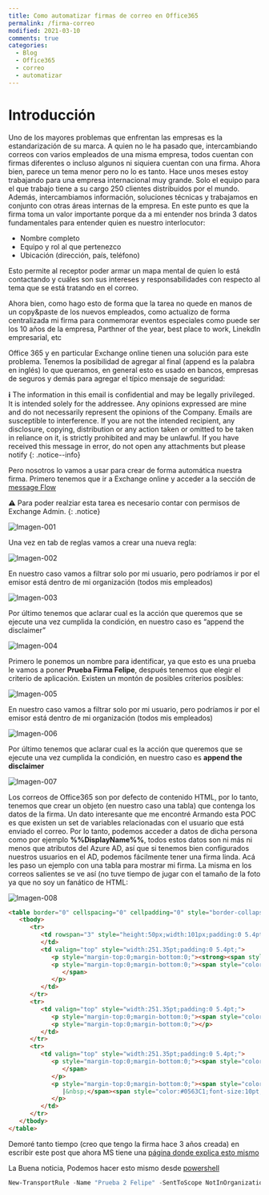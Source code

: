 ```yaml
---
title: Como automatizar firmas de correo en Office365
permalink: /firma-correo
modified: 2021-03-10
comments: true
categories:
  - Blog
  - Office365
  - correo
  - automatizar
---
```



# Introducción

Uno de los mayores problemas que enfrentan las empresas es la estandarización de su marca. A quien no le ha pasado que, intercambiando correos con varios empleados de una misma empresa, todos cuentan con firmas diferentes o incluso algunos ni siquiera cuentan con una firma. Ahora bien, parece un tema menor pero no lo es tanto. Hace unos meses estoy trabajando para una empresa internacional muy grande. Solo el equipo para el que trabajo tiene a su cargo 250 clientes distribuidos por el mundo. Además, intercambiamos información, soluciones técnicas y trabajamos en conjunto con otras áreas internas de la empresa. En este punto es que la firma toma un valor importante porque da a mi entender nos brinda 3 datos fundamentales para entender quien es nuestro interlocutor:
* Nombre completo
* Equipo y rol al que pertenezco
* Ubicación (dirección, país, teléfono)

Esto permite al receptor poder armar un mapa mental de quien lo está contactando y cuáles son sus intereses y responsabilidades con respecto al tema que se está tratando en el correo.

Ahora bien, como hago esto de forma que la tarea no quede en manos de un copy&paste de los nuevos empleados, como actualizo de forma centralizada mi firma para conmemorar eventos especiales como puede ser los 10 años de la empresa, Parthner of the year, best place to work, LinekdIn empresarial, etc

Office 365 y en particular Exchange online tienen una solución para este problema. Tenemos la posibilidad de agregar al final (append es la palabra en inglés) lo que queramos, en general esto es usado en bancos, empresas de seguros y demás para agregar el típico mensaje de seguridad:

**:information_source:** The information in this email is confidential and may be legally privileged. It is intended solely for the addressee. Any opinions expressed are mine and do not necessarily represent the opinions of the Company. Emails are susceptible to interference. If you are not the intended recipient, any disclosure, copying, distribution or any action taken or omitted to be taken in reliance on it, is strictly prohibited and may be unlawful. If you have received this message in error, do not open any attachments but please notify
{: .notice--info}

Pero nosotros lo vamos a usar para crear de forma automática nuestra firma. Primero tenemos que ir a Exchange online y acceder a la sección de [message Flow](https://outlook.office365.com/ecp/?rfr=Admin_o365&exsvurl=1&mkt=en-US)

**⚠️** Para poder realziar esta tarea es necesario contar con permisos de Exchange Admin.
{: .notice}

![Imagen-001](/assets/images/2021-03/001.png)

Una vez en tab de reglas vamos a crear una nueva regla:

![Imagen-002](/assets/images/2021-03/002.png)

En nuestro caso vamos a filtrar solo por mi usuario, pero podríamos ir por el emisor está dentro de mi organización (todos mis empleados)


![Imagen-003](/assets/images/2021-03/003.png)


Por último tenemos que aclarar cual es la acción que queremos que se ejecute una vez cumplida la condición, en nuestro caso es “append the disclaimer”

![Imagen-004](/assets/images/2021-03/004.png)

Primero le ponemos un nombre para identificar, ya que esto es una prueba le vamos a poner **Prueba Firma Felipe**, después tenemos que elegir el criterio de aplicación. Existen un montón de posibles criterios posibles:

![Imagen-005](/assets/images/2021-03/005.png)

En nuestro caso vamos a filtrar solo por mi usuario, pero podríamos ir por el emisor está dentro de mi organización (todos mis empleados)

![Imagen-006](/assets/images/2021-03/006.png)

Por último tenemos que aclarar cual es la acción que queremos que se ejecute una vez cumplida la condición, en nuestro caso es **append the disclaimer**

![Imagen-007](/assets/images/2021-03/007.png)

Los correos de Office365 son por defecto de contenido HTML, por lo tanto, tenemos que crear un objeto (en nuestro caso una tabla) que contenga los datos de la firma. Un dato interesante que me encontré Armando esta POC es que existen un set de variables relacionadas con el usuario que está enviado el correo. Por lo tanto, podemos acceder a datos de dicha persona como por ejemplo **%%DisplayName%%**, todos estos datos son ni más ni menos que atributos del Azure AD, así que si tenemos bien configurados nuestros usuarios en el AD, podemos fácilmente tener una firma linda. Acá les paso un ejemplo con una tabla para mostrar mi firma. La misma en los correos salientes se ve así (no tuve tiempo de jugar con el tamaño de la foto ya que no soy un fanático de HTML:

![Imagen-008](/assets/images/2021-03/008.png)


```html
<table border="0" cellspacing="0" cellpadding="0" style="border-collapse:collapse;margin-left:5.4pt;">
   <tbody>
      <tr>
         <td rowspan="3" style="height:50px;width:101px;padding:0 5.4pt;"><img data-imagetype="External" src="https://yetanotherbloginthehood.files.wordpress.com/2019/10/firma.jpg" height=97 width=313 alt="https://yetanotherbloginthehood.files.wordpress.com/2019/10/firma.jpg"><br>
         </td>
         <td valign="top" style="width:251.35pt;padding:0 5.4pt;">
            <p style="margin-top:0;margin-bottom:0;"><strong><span style="color:#1F497D;">%%DisplayName%%</span></strong></p>
            <p style="margin-top:0;margin-bottom:0;"><span style="color:#1F497D;"><span style="color: rgb(31, 73, 125); font-size: 10pt; font-family: Calibri, Arial, Helvetica, sans-serif, serif, EmojiFont; text-align: center;">%%Title%%</span><br>
               </span>
            </p>
         </td>
      </tr>
      <tr>
         <td valign="top" style="width:251.35pt;padding:0 5.4pt;">
            <p style="margin-top:0;margin-bottom:0;"><span style="color:#1F497D;font-size:10pt;"></span><span style="color:#1F497D;font-size:10pt;">%%StreetAddress%%, %%City%% %%Country%%</span></p>
            <p style="margin-top:0;margin-bottom:0;"></p>
         </td>
      </tr>
      <tr>
         <td valign="top" style="width:251.35pt;padding:0 5.4pt;">
            <p style="margin-top:0;margin-bottom:0;"><span style="color:#1F497D;font-size:10pt;">%%Phone%% Ext. %%Office%% <br>
               </span>
            </p>
            <p style="margin-top:0;margin-bottom:0;"><span style="color:#1F497D;font-size:10pt;"><a href="mailto:%%Email%%" target="_blank" rel="noopener noreferrer" data-auth="NotApplicable"><span style="color:#0563C1;">%%Email%%</span></a>
               |&nbsp;</span><span style="color:#0563C1;font-size:10pt;">www.pyxis.com.uy</span>
            </p>
         </td>
      </tr>
   </tbody>
</table>
```

Demoré tanto tiempo (creo que tengo la firma hace 3 años creada) en escribir este post que ahora MS tiene una [página donde explica esto mismo](https://docs.microsoft.com/en-us/exchange/policy-and-compliance/mail-flow-rules/signatures?view=exchserver-2019)


La Buena noticia, Podemos hacer esto mismo desde [powershell](https://docs.microsoft.com/en-us/exchange/security-and-compliance/mail-flow-rules/disclaimers-signatures-footers-or-headers)

```powershell
New-TransportRule -Name "Prueba 2 Felipe" -SentToScope NotInOrganization -ApplyHtmlDisclaimerText "<h3>Esto es una prueba</h3><p>Este es el texto de la <a href=’https://blog.victorsilva.com.uy/’>un gran blog</a></p><img alt='Contoso logo' src='http://www.contoso.com/images/logo.gif'>"
```